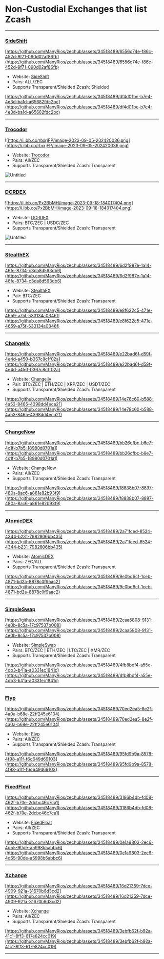 # Non-Custodial Exchanges that list Zcash

---

### [SideShift](https://sideshift.ai/usdcpolygon/zec)

[https://github.com/ManyRios/zechub/assets/34518489/6556c74e-f86c-452d-9f71-090d02af86fb](https://github.com/ManyRios/zechub/assets/34518489/6556c74e-f86c-452d-9f71-090d02af86fb)

- Website: [SideShift](https://sideshift.ai/usdcpolygon/zec)
- Pairs: ALL/ZEC
- Supports Transparent/Shielded Zcash: Shielded

[https://github.com/ManyRios/zechub/assets/34518489/df4d01be-b7e4-4e3d-ba1d-a65682fdc2bc](https://github.com/ManyRios/zechub/assets/34518489/df4d01be-b7e4-4e3d-ba1d-a65682fdc2bc)

---

### [Trocodor](https://trocador.app/en/)

![https://i.ibb.co/rbxrjFP/image-2023-09-05-202420036.png](https://i.ibb.co/rbxrjFP/image-2023-09-05-202420036.png)

- Website: [Trocodor](https://trocador.app/)
- Pairs: All/ZEC
- Supports Transparent/Shielded Zcash: Transparent

![Untitled](Non-Custodial%20Exchanges%20that%20list%20Zcash%20a5602f3c5104420f9f35d24d774a6385/Untitled.png)

---

### [DCRDEX](https://dex.decred.org)

![https://i.ibb.co/Px2BbMH/image-2023-09-18-184017404.png](https://i.ibb.co/Px2BbMH/image-2023-09-18-184017404.png)

- Website: [DCRDEX](https://dex.decred.org)
- Pairs: BTC/ZEC  |  USDC/ZEC
- Supports Transparent/Shielded Zcash: Transparent

![Untitled](Non-Custodial%20Exchanges%20that%20list%20Zcash%20a5602f3c5104420f9f35d24d774a6385/Untitled%201.png)

---

### [StealthEX](https://stealthex.io/?to=zec)

[https://github.com/ManyRios/zechub/assets/34518489/6d2f987e-1a14-46fe-8734-c3da8d563db6](https://github.com/ManyRios/zechub/assets/34518489/6d2f987e-1a14-46fe-8734-c3da8d563db6)

- Website: [StealthEX](https://stealthex.io/?to=zec)
- Pair: BTC/ZEC
- Supports Transparent/Shielded Zcash: Transparent

[https://github.com/ManyRios/zechub/assets/34518489/e8f622c5-471e-4659-a75f-533134a0346f](https://github.com/ManyRios/zechub/assets/34518489/e8f622c5-471e-4659-a75f-533134a0346f)

---

### [Changelly](https://changelly.com/)

[https://github.com/ManyRios/zechub/assets/34518489/e22bad6f-d59f-4e4d-a450-b367c8c1f02a](https://github.com/ManyRios/zechub/assets/34518489/e22bad6f-d59f-4e4d-a450-b367c8c1f02a)

- Website: [Changelly](https://changelly.com/)
- Pair: BTC/ZEC | ETH/ZEC | XRP/ZEC | USDT/ZEC
- Supports Transparent/Shielded Zcash: Transparent

[https://github.com/ManyRios/zechub/assets/34518489/14e78c60-b588-4a53-8465-4398dd4eca21](https://github.com/ManyRios/zechub/assets/34518489/14e78c60-b588-4a53-8465-4398dd4eca21)

---

### [ChangeNow](https://changenow.io/?from=usdterc20&to=zec)

[https://github.com/ManyRios/zechub/assets/34518489/bb26cfbc-b6e7-4c1f-b7b5-18980d0701a1](https://github.com/ManyRios/zechub/assets/34518489/bb26cfbc-b6e7-4c1f-b7b5-18980d0701a1)

- Website: [ChangeNow](https://changenow.io/?from=usdterc20&to=zec)
- Pairs: All/ZEC
- Supports Transparent/Shielded Zcash: Transparent

[https://github.com/ManyRios/zechub/assets/34518489/f8838b07-8897-480a-8ac6-a861e82b93f9](https://github.com/ManyRios/zechub/assets/34518489/f8838b07-8897-480a-8ac6-a861e82b93f9)

---

### [AtomicDEX](https://app.atomicdex.io/#/dex)

[https://github.com/ManyRios/zechub/assets/34518489/2a71fced-8524-4344-b231-7982806bb435](https://github.com/ManyRios/zechub/assets/34518489/2a71fced-8524-4344-b231-7982806bb435)

- Website: [AtomicDEX](https://app.atomicdex.io/#/dex)
- Pairs: ZEC/ALL
- Supports Transparent/Shielded Zcash: Transparent

[https://github.com/ManyRios/zechub/assets/34518489/9e0bd6cf-1ceb-4871-bd2a-8878c0f9aac2](https://github.com/ManyRios/zechub/assets/34518489/9e0bd6cf-1ceb-4871-bd2a-8878c0f9aac2)

---

### [SimpleSwap](https://simpleswap.io/?to=zec)

[https://github.com/ManyRios/zechub/assets/34518489/2caa5808-9131-4e0b-8c5a-17c97537b008](https://github.com/ManyRios/zechub/assets/34518489/2caa5808-9131-4e0b-8c5a-17c97537b008)

- Website: [SimpleSwap](https://simpleswap.io/?to=zec)
- Pairs: BTC/ZEC | ETH/ZEC | LTC/ZEC | XMR/ZEC
- Supports Transparent/Shielded Zcash: Transparent

[https://github.com/ManyRios/zechub/assets/34518489/4fb8bdf4-a55e-4db3-b41a-a0331ec1841c](https://github.com/ManyRios/zechub/assets/34518489/4fb8bdf4-a55e-4db3-b41a-a0331ec1841c)

---

### [Flyp](%5BFlyp%5D(https://flyp.me/en/#/)https://flyp.me/en/#/)

[https://github.com/ManyRios/zechub/assets/34518489/70ed2ea5-8e2f-4a0a-b68e-22ff245e6104](https://github.com/ManyRios/zechub/assets/34518489/70ed2ea5-8e2f-4a0a-b68e-22ff245e6104)

- Website: [Flyp](%5BFlyp%5D(https://flyp.me/en/#/)https://flyp.me/en/#/)
- Pairs: All/ZEC
- Supports Transparent/Shielded Zcash: Transparent

[https://github.com/ManyRios/zechub/assets/34518489/95fd9b9a-8578-4f98-a11f-f6c649d69103](https://github.com/ManyRios/zechub/assets/34518489/95fd9b9a-8578-4f98-a11f-f6c649d69103)

---

### [FixedFloat](https://fixedfloat.com/en/)

[https://github.com/ManyRios/zechub/assets/34518489/3186b4db-fd08-462f-b70e-2dcbc46c7ca1](https://github.com/ManyRios/zechub/assets/34518489/3186b4db-fd08-462f-b70e-2dcbc46c7ca1)

- Website: [FixedFloat](https://fixedfloat.com/en/)
- Pairs: All/ZEC
- Supports Transparent/Shielded Zcash: Transparent

[https://github.com/ManyRios/zechub/assets/34518489/0e1a9803-2ec6-4d55-90de-a5998b5abbc6](https://github.com/ManyRios/zechub/assets/34518489/0e1a9803-2ec6-4d55-90de-a5998b5abbc6)

---

### [Xchange](https://xchange.me/)

[https://github.com/ManyRios/zechub/assets/34518489/16d21359-7dce-4909-921a-31670b6d3cd2](https://github.com/ManyRios/zechub/assets/34518489/16d21359-7dce-4909-921a-31670b6d3cd2)

- Website: [Xchange](https://xchange.me/)
- Pairs: All/ZEC
- Supports Transparent/Shielded Zcash: Transparent

[https://github.com/ManyRios/zechub/assets/34518489/3ebfb62f-b92a-41c1-8ff3-617e824cc019](https://github.com/ManyRios/zechub/assets/34518489/3ebfb62f-b92a-41c1-8ff3-617e824cc019)

---

